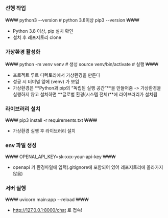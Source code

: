 
### 선행 작업
₩₩₩
python3 --version # python 3.8이상
pip3 --version
₩₩₩
- Python 3.8 이상, pip 설치 확인
- 설치 후 레포지토리 clone

### 가상환경 활성화
₩₩₩
python -m venv venv # 생성
source venv/bin/activate # 실행
₩₩₩
- 프로젝트 루트 디렉토리에서 가상환경을 만든다
- 성공 시 터미널 앞에 (venv) 가 보임
- 가상환경은 **Python과 pip의 “독립된 실행 공간”**을 만들어줌 -> 가상환경을 실행하지 않고 설치하면 **글로벌 환경(시스템 전체)**에 라이브러리가 설치됨

### 라이브러리 설치
₩₩₩
pip3 install -r requirements.txt
₩₩₩
- 가상환경 실행 후 라이브러리 설치

### env 파일 생성 
₩₩₩
OPENAI_API_KEY=sk-xxx-your-api-key
₩₩₩
- openapi 키 환경파일에 입력(.gitignore에 포함되어 있어 레포지토리에 올라가지않음)

### 서버 실행
₩₩₩
uvicorn main:app --reload
₩₩₩
- http://127.0.0.1:8000/chat 로 접속!
